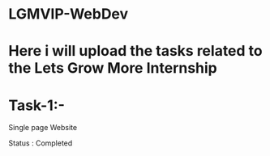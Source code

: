 # LGMVIP-WebDev
# Here i will upload the tasks related to the Lets Grow More Internship
# Task-1:-
Single page Website

Status : Completed
